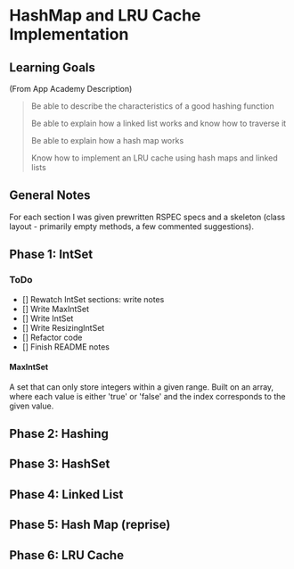 # HashMap and LRU Cache Implementation
## Learning Goals
(From App Academy Description)
> Be able to describe the characteristics of a good hashing function
>
> Be able to explain how a linked list works and know how to traverse it
>
> Be able to explain how a hash map works
>
> Know how to implement an LRU cache using hash maps and linked lists
## General Notes
For each section I was given prewritten RSPEC specs and a skeleton (class layout - 
primarily empty methods, a few commented suggestions).
## Phase 1: IntSet
### ToDo
- [] Rewatch IntSet sections: write notes
- [] Write MaxIntSet
- [] Write IntSet
- [] Write ResizingIntSet
- [] Refactor code
- [] Finish README notes
#### MaxIntSet
A set that can only store integers within a given range. 
Built on an array, where each value is either 'true' or 'false' and the index
corresponds to the given value.
## Phase 2: Hashing
## Phase 3: HashSet
## Phase 4: Linked List
## Phase 5: Hash Map (reprise)
## Phase 6: LRU Cache